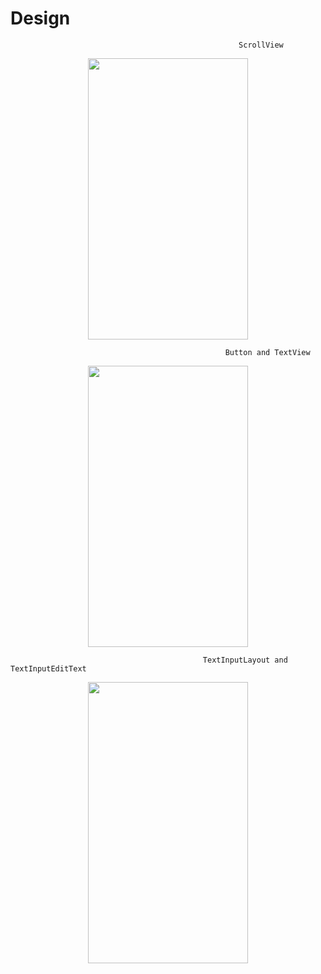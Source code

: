 # Design

                                                       ScrollView

                                                        
<p align="center">
 <img src="https://user-images.githubusercontent.com/97243182/199540079-96fb55fb-37ec-455a-a6c5-f86ce16d7997.jpg" width="256" height="450">
</p>

                                                    Button and TextView

<p align="center">
 <img src="https://user-images.githubusercontent.com/97243182/199538459-16a86d5d-56b1-4a77-9f35-de04c45a9664.jpg" width="256" height="450">
</p>

                                               TextInputLayout and TextInputEditText

<p align="center">
 <img src="https://user-images.githubusercontent.com/97243182/199541562-3c98e2ff-7213-40a9-8c4a-dfb90881dfbf.jpg" width="256" height="450">
</p>
